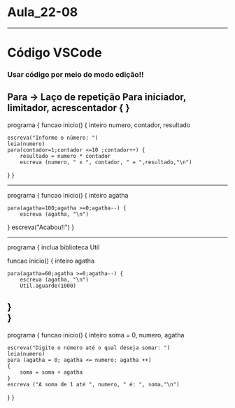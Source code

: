 # Aula_22-08
---
# Código VSCode
### Usar código por meio do modo edição!!

Para -> Laço de repetição
 Para iniciador, limitador, acrescentador {
  }
-----------------------------------------------------------------
programa {
  funcao inicio() {
    inteiro numero, contador, resultado

    escreva("Informe o número: ")
    leia(numero)
    para(contador=1;contador <=10 ;contador++) {
        resultado = numero * contador
        escreva (numero, " x ", contador, " = ",resultado,"\n")
  }
}

-------------------------------------------------------------------
programa {
  funcao inicio() {
    inteiro agatha

    para(agatha=100;agatha >=0;agatha--) {
        escreva (agatha, "\n")
  }
    escreva("Acabou!!")
}

-------------------------------------------------------------------
programa {
  inclua biblioteca Util

  funcao inicio() {
    inteiro agatha

    para(agatha=60;agatha >=0;agatha--) {
        escreva (agatha, "\n")
        Util.aguarde(1000)
  }     
}
-------------------------------------------------------------------
programa {
  funcao inicio() {
    inteiro soma = 0, numero, agatha
    
    escreva("Digite o número até o qual deseja somar: ")
    leia(numero)
    para (agatha = 0; agatha <= numero; agatha ++)
    {
        soma = soma + agatha
    }
    escreva ("A soma de 1 até ", numero, " é: ", soma,"\n")

  }
}
